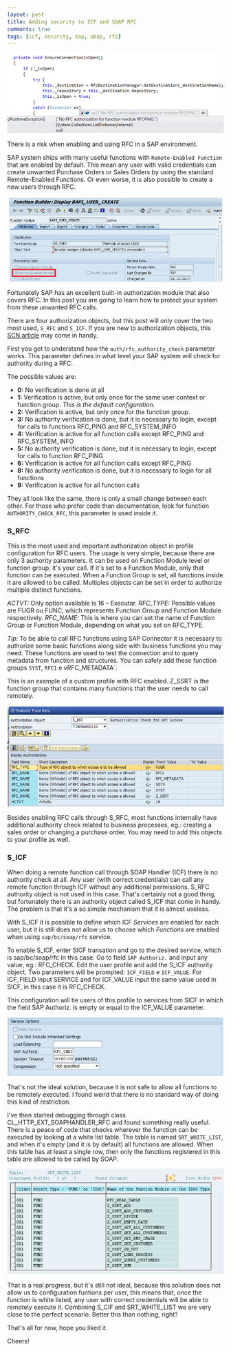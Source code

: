```yaml
---
layout: post
title: Adding security to ICF and SOAP RFC
comments: true
tags: [icf, security, sap, abap, rfc]
---
```


![](/public/images/no_auth_rfcping.png)

There is a risk when enabling and using RFC in a SAP environment.

SAP system ships with many useful functions with `Remote-Enabled Function` that are enabled by default. This mean any user with valid credentials can create unwanted Purchase Orders or Sales Orders by using the standard Remote-Enabled Functions. Or even worse, it is also possible to create a new users through RFC.

![](/public/images/bapi_create_user.png)

Fortunately SAP has an excellent built-in authorization module that also covers RFC. In this post you are going to learn how to protect your system from these unwanted RFC calls.

There are four authorization objects, but this post will only cover the two most used, `S_RFC` and `S_ICF`.
If you are new to authorization objects, this [SCN article](http://scn.sap.com/docs/DOC-17023) may come in handy.

First you got to understand how the `auth/rfc_authority_check` parameter works. This parameter defines in what level your SAP system will check for authority during a RFC.

The possible values are:

- **0:** No verification is done at all
- **1:** Verification is active, but only once for the same user context or function group. *This is the default configuration.*
- **2:** Verification is active, but only once for the function group.
- **3:** No authority verification is done, but it is necessary to login, except for calls to functions RFC_PING and RFC_SYSTEM_INFO
- **4:** Verification is active for all function calls except RFC_PING and RFC_SYSTEM_INFO
- **5:** No authority verification is done, but it is necessary to login, except for calls to function RFC_PING
- **6:** Verification is active for all function calls except RFC_PING
- **8:** No authority verification is done, but it is necessary to login for all functions
- **9:** Verification is active for all function calls

They all look like the same, there is only a small change between each other. For those who prefer code than documentation, look for function `AUTHORITY_CHECK_RFC`, this parameter is used inside it.

### S_RFC

This is the most used and important authorization object in profile configuration for RFC users. The usage is very simple, because there are only 3 authority parameters. It can be used on Function Module level or function group, it's your call. If it's set to a Function Module, only that function can be executed. When a Function Group is set, all functions inside it are allowed to be called. Multiples objects can be set in order to authorize multiple distinct functions.

*ACTVT:* Only option available is 16 – Executar.
*RFC_TYPE:* Possible values are FUGR ou FUNC, which represents Function Group and Function Module respectively.
*RFC_NAME:* This is where you can set the name of Function Group or Function Module, depending on what you set on RFC_TYPE.

*Tip:* To be able to call RFC functions using SAP Connector it is necessary to authorize some basic functions along side with business functions you may need. These functions are used to test the connection and to query metadata from function and structures. You can safely add these function groups `SYST`, `RFC1` e vRFC_METADATA`.

This is an example of a custom profile with RFC enabled. Z_SSRT is the function group that contains many functions that the user needs to call remotely.

![](/public/images/S_RFC.png)

Besides enabling RFC calls through S_RFC, most functions internally have additional authority check related to business processes, eg.: creating a sales order or changing a purchase order. You may need to add this objects to your profile as well.

### S_ICF

When doing a remote function call through SOAP Handler (ICF) there is no authority check at all. Any user (with correct credentials) can call any remote function through ICF without any additional permissions. S_RFC authority object is not used in this case. That's certainly not a good thing, but fortunately there is an authority object called S_ICF that come in handy. The problem is that it's a so simple mechanism that it is almost useless.

With S_ICF it is possible to define which ICF *Services* are enabled for each user, but it is still does not allow us to choose which *Functions* are enabled when using `sap/bc/soap/rfc` service.

To enable S_ICF, enter SICF transation and go to the desired service, which is sap/bc/soap/rfc in this case. Go to field `SAP Authoriz.` and input any value, eg.: RFC_CHECK. Edit the user profile and add the S_ICF authority object. Two parameters will be prompted: `ICF_FIELD` e `ICF_VALUE`. For ICF_FIELD input SERVICE and for ICF_VALUE input the same value used in SICF, in this case it is RFC_CHECK.

This configuration will tie users of this profile to services from SICF in which the field SAP Authoriz. is empty or equal to the ICF_VALUE parameter.

![](/public/images/sap_authoriz.png)

That's not the ideal solution, because it is not safe to allow all functions to be remotely executed. I found weird that there is no standard way of doing this kind of restriction.

I've then started debugging through class CL_HTTP_EXT_SOAPHANDLER_RFC and found something really useful.
There is a peace of code that checks wherever the function can be executed by looking at a white list table. The table is named `SRT_WHITE_LIST`, and when it's empty (and it is by default) all functions are allowed. When this table has at least a single row, then only the functions registered in this table are allowed to be called by SOAP.

![](/public/images/SRT_WHITE_LIST.png)

That is a real progress, but it's still not ideal, because this solution does not allow us to configuration funtions per user, this means that, once the function is white listed, any user with correct credentials will be able to remotely execute it. Combining S_CIF and SRT_WHITE_LIST we are very close to the perfect scenario. Better this than nothing, right?

That's all for now, hope you liked it.

Cheers!